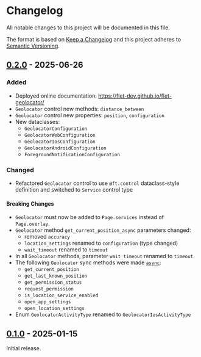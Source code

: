 # Changelog

All notable changes to this project will be documented in this file.

The format is based on [Keep a Changelog](http://keepachangelog.com/en/1.0.0/)
and this project adheres to [Semantic Versioning](http://semver.org/spec/v2.0.0.html).

## [0.2.0] - 2025-06-26

### Added

- Deployed online documentation: https://flet-dev.github.io/flet-geolocator/
- `Geolocator` control new methods: `distance_between`
- `Geolocator` control new properties: `position`, `configuration`
- New dataclasses:
    - `GeolocatorConfiguration`
    - `GeolocatorWebConfiguration`
    - `GeolocatorIosConfiguration`
    - `GeolocatorAndroidConfiguration`
    - `ForegroundNotificationConfiguration`

### Changed

- Refactored `Geolocator` control to use `@ft.control` dataclass-style definition and switched to `Service` control type

#### Breaking Changes

- `Geolocator` must now be added to `Page.services` instead of `Page.overlay`.
- `Geolocator` method `get_current_position_async` parameters changed:
    - removed `accuracy`
    - `location_settings` renamed to `configuration` (type changed)
    - `wait_timeout` renamed to `timeout`
- In all `Geolocator` methods, parameter `wait_timeout` renamed to `timeout`.
- The following `Geolocator` sync methods were made [`async`](https://docs.python.org/3/library/asyncio.html):
    - `get_current_position`
    - `get_last_known_position`
    - `get_permission_status`
    - `request_permission`
    - `is_location_service_enabled`
    - `open_app_settings`
    - `open_location_settings`
- Enum `GeolocatorActivityType` renamed to `GeolocatorIosActivityType`

## [0.1.0] - 2025-01-15

Initial release.


[0.2.0]: https://github.com/flet-dev/flet-lottie/compare/0.1.0...0.2.0
[0.1.0]: https://github.com/flet-dev/flet-lottie/releases/tag/0.1.0
